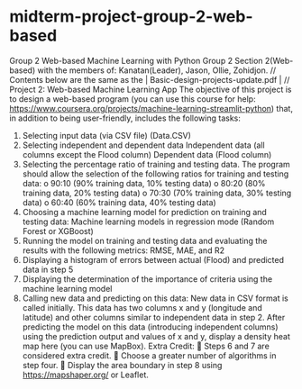 # midterm-project-group-2-web-based
Group 2 Web-based Machine Learning with Python
Group 2 Section 2(Web-based) with the members of: Kanatan(Leader), Jason, Ollie, Zohidjon.
// Contents below are the same as the | Basic-design-projects-update.pdf |
//
Project 2: Web-based Machine Learning App
The objective of this project is to design a web-based program (you can use this course for help: 
https://www.coursera.org/projects/machine-learning-streamlit-python) that, in addition to being 
user-friendly, includes the following tasks:
1. Selecting input data (via CSV file) (Data.CSV)
2. Selecting independent and dependent data Independent data (all columns except the Flood 
column) Dependent data (Flood column)
3. Selecting the percentage ratio of training and testing data. The program should allow the 
selection of the following ratios for training and testing data:
o 90:10 (90% training data, 10% testing data)
o 80:20 (80% training data, 20% testing data)
o 70:30 (70% training data, 30% testing data)
o 60:40 (60% training data, 40% testing data)
4. Choosing a machine learning model for prediction on training and testing data: Machine 
learning models in regression mode (Random Forest or XGBoost)
5. Running the model on training and testing data and evaluating the results with the 
following metrics: RMSE, MAE, and R2
6. Displaying a histogram of errors between actual (Flood) and predicted data in step 5
7. Displaying the determination of the importance of criteria using the machine learning 
model
8. Calling new data and predicting on this data: New data in CSV format is called initially. 
This data has two columns x and y (longitude and latitude) and other columns similar to 
independent data in step 2. After predicting the model on this data (introducing independent 
columns) using the prediction output and values of x and y, display a density heat map here 
(you can use MapBox).
Extra Credit:
 Steps 6 and 7 are considered extra credit.
 Choose a greater number of algorithms in step four.
 Display the area boundary in step 8 using https://mapshaper.org/ or Leaflet.

